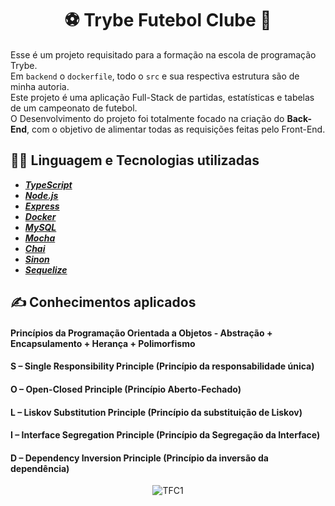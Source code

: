# <div align="center">⚽ Trybe Futebol Clube 🥅</div>
Esse é um projeto requisitado para a formação na escola de programação Trybe.<br/>
Em `backend` o `dockerfile`, todo o `src` e sua respectiva estrutura são de minha autoria.<br/>
Este projeto é uma aplicação Full-Stack de partidas, estatísticas e tabelas de um campeonato de futebol.<br/>
O Desenvolvimento do projeto foi totalmente focado na criação do <b>Back-End</b>, com o objetivo de alimentar todas as requisições feitas pelo Front-End. 

## 👨‍💻 Linguagem e Tecnologias utilizadas
- <i><b>[TypeScript](https://www.typescriptlang.org/)</b></i><br/>
- <i><b>[Node.js](https://nodejs.org/en)</b></i><br/>
- <i><b>[Express](https://expressjs.com/pt-br/)</b></i><br/>
- <i><b>[Docker](https://www.docker.com/)</b></i><br/>
- <i><b>[MySQL](https://www.mysql.com/)</b></i><br/>
- <i><b>[Mocha](https://mochajs.org/)</b></i><br/>
- <i><b>[Chai](https://www.chaijs.com/)</b></i><br/>
- <i><b>[Sinon](https://sinonjs.org/)</b></i><br/>
- <i><b>[Sequelize](https://sequelize.org/)</b></i><br/>

## ✍ Conhecimentos aplicados
#### Princípios da Programação Orientada a Objetos - Abstração + Encapsulamento + Herança + Polimorfismo
#### S – Single Responsibility Principle (Princípio da responsabilidade única)
#### O – Open-Closed Principle (Princípio Aberto-Fechado)
#### L – Liskov Substitution Principle (Princípio da substituição de Liskov)
#### I – Interface Segregation Principle (Princípio da Segregação da Interface)
#### D – Dependency Inversion Principle (Princípio da inversão da dependência)

<div align="center">
    <img src="https://github.com/RenanClaude/project-trybe-futebol-clube/assets/113383027/66dff8ad-058a-46c8-9cfd-8be19fc0c302" alt="TFC1" />
</div>
